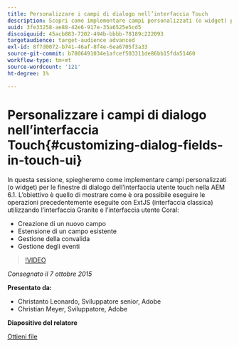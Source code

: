 ```yaml
---
title: Personalizzare i campi di dialogo nell’interfaccia Touch
description: Scopri come implementare campi personalizzati (o widget) per le finestre di dialogo dell’interfaccia utente touch in AEM 6.1. Scopri come eseguire le operazioni precedentemente eseguite con ExtJS (interfaccia classica) utilizzando l’interfaccia Granite e l’interfaccia Coral.
uuid: 3fe33258-ae88-42e6-917e-35a6525e5cd5
discoiquuid: 45acb883-7202-494b-bbbb-78189c222093
targetaudience: target-audience advanced
exl-id: 8f7d0072-b741-46af-8f4e-6ea6705f3a33
source-git-commit: b7806491034e1afcef503311de86bb15fda51460
workflow-type: tm+mt
source-wordcount: '121'
ht-degree: 1%

---
```


# Personalizzare i campi di dialogo nell’interfaccia Touch{#customizing-dialog-fields-in-touch-ui}

In questa sessione, spiegheremo come implementare campi personalizzati (o widget) per le finestre di dialogo dell’interfaccia utente touch nella AEM 6.1. L’obiettivo è quello di mostrare come è ora possibile eseguire le operazioni precedentemente eseguite con ExtJS (interfaccia classica) utilizzando l’interfaccia Granite e l’interfaccia utente Coral:

* Creazione di un nuovo campo
* Estensione di un campo esistente
* Gestione della convalida
* Gestione degli eventi

>[!VIDEO](https://video.tv.adobe.com/v/19373/?quality=9)

*Consegnato il 7 ottobre 2015*

**Presentato da:**

* Christanto Leonardo, Sviluppatore senior, Adobe
* Christian Meyer, Sviluppatore, Adobe

**Diapositive del relatore**

[Ottieni file](assets/aem-gems-customizing-touch-ui-dialog-fields.pdf)
<!--
[Get back to the Overview](https://helpx.adobe.com/experience-manager/kt/eseminars/gems/aem-index.html)
-->
